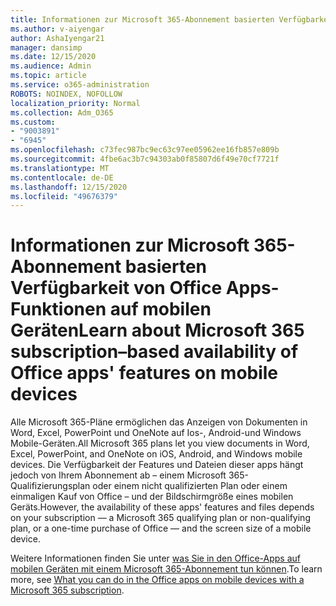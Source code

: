 ```yaml
---
title: Informationen zur Microsoft 365-Abonnement basierten Verfügbarkeit von Office Apps-Funktionen auf mobilen Geräten
ms.author: v-aiyengar
author: AshaIyengar21
manager: dansimp
ms.date: 12/15/2020
ms.audience: Admin
ms.topic: article
ms.service: o365-administration
ROBOTS: NOINDEX, NOFOLLOW
localization_priority: Normal
ms.collection: Adm_O365
ms.custom:
- "9003891"
- "6945"
ms.openlocfilehash: c73fec987bc9ec63c97ee05962ee16fb857e809b
ms.sourcegitcommit: 4fbe6ac3b7c94303ab0f85807d6f49e70cf7721f
ms.translationtype: MT
ms.contentlocale: de-DE
ms.lasthandoff: 12/15/2020
ms.locfileid: "49676379"
---
```

# <a name="learn-about-microsoft-365-subscriptionbased-availability-of-office-apps-features-on-mobile-devices"></a><span data-ttu-id="12d98-102">Informationen zur Microsoft 365-Abonnement basierten Verfügbarkeit von Office Apps-Funktionen auf mobilen Geräten</span><span class="sxs-lookup"><span data-stu-id="12d98-102">Learn about Microsoft 365 subscription–based availability of Office apps' features on mobile devices</span></span>

<span data-ttu-id="12d98-103">Alle Microsoft 365-Pläne ermöglichen das Anzeigen von Dokumenten in Word, Excel, PowerPoint und OneNote auf Ios-, Android-und Windows Mobile-Geräten.</span><span class="sxs-lookup"><span data-stu-id="12d98-103">All Microsoft 365 plans let you view documents in Word, Excel, PowerPoint, and OneNote on iOS, Android, and Windows mobile devices.</span></span> <span data-ttu-id="12d98-104">Die Verfügbarkeit der Features und Dateien dieser apps hängt jedoch von Ihrem Abonnement ab – einem Microsoft 365-Qualifizierungsplan oder einem nicht qualifizierten Plan oder einem einmaligen Kauf von Office – und der Bildschirmgröße eines mobilen Geräts.</span><span class="sxs-lookup"><span data-stu-id="12d98-104">However, the availability of these apps' features and files depends on your subscription — a Microsoft 365 qualifying plan or non-qualifying plan, or a one-time purchase of Office — and the screen size of a mobile device.</span></span>

<span data-ttu-id="12d98-105">Weitere Informationen finden Sie unter [was Sie in den Office-Apps auf mobilen Geräten mit einem Microsoft 365-Abonnement tun können](https://go.microsoft.com/fwlink/?linkid=2135575).</span><span class="sxs-lookup"><span data-stu-id="12d98-105">To learn more, see [What you can do in the Office apps on mobile devices with a Microsoft 365 subscription](https://go.microsoft.com/fwlink/?linkid=2135575).</span></span> 